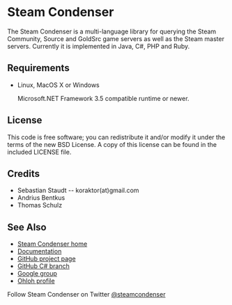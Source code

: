 Steam Condenser
===============

The Steam Condenser is a multi-language library for querying the Steam
Community, Source and GoldSrc game servers as well as the Steam master servers.
Currently it is implemented in Java, C#, PHP and Ruby.

## Requirements

* Linux, MacOS X or Windows

  Microsoft.NET Framework 3.5 compatible runtime or newer.


## License
  This code is free software; you can redistribute it and/or modify it under the
  terms of the new BSD License. A copy of this license can be found in the
  included LICENSE file.

## Credits
  * Sebastian Staudt -- koraktor(at)gmail.com
  * Andrius Bentkus
  * Thomas Schulz

## See Also

  * [Steam Condenser home](http://koraktor.github.com/steam-condenser)
  * [Documentation](http://www.rdoc.info/projects/koraktor/steam-condenser)
  * [GitHub project page](http://github.com/koraktor/steam-condenser)
  * [GitHub C# branch](http://www.github.com/txdv/steam-condenser)
  * [Google group](http://groups.google.com/group/steam-condenser)
  * [Ohloh profile](http://www.ohloh.net/projects/steam-condenser)

Follow Steam Condenser on Twitter
[@steamcondenser](http://twitter.com/steamcondenser)
